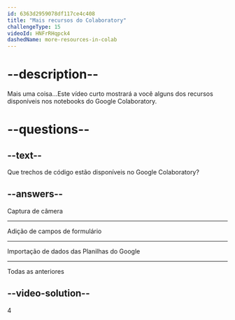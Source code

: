 ```yaml
---
id: 6363d2959078df117ce4c408
title: "Mais recursos do Colaboratory"
challengeType: 15
videoId: HNFrRHqpck4
dashedName: more-resources-in-colab
---
```


# --description--

Mais uma coisa...Este vídeo curto mostrará a você alguns dos recursos disponíveis nos notebooks do Google Colaboratory.

# --questions--

## --text--

Que trechos de código estão disponíveis no Google Colaboratory?

## --answers--

Captura de câmera

---

Adição de campos de formulário

---

Importação de dados das Planilhas do Google

---

Todas as anteriores

## --video-solution--

4
